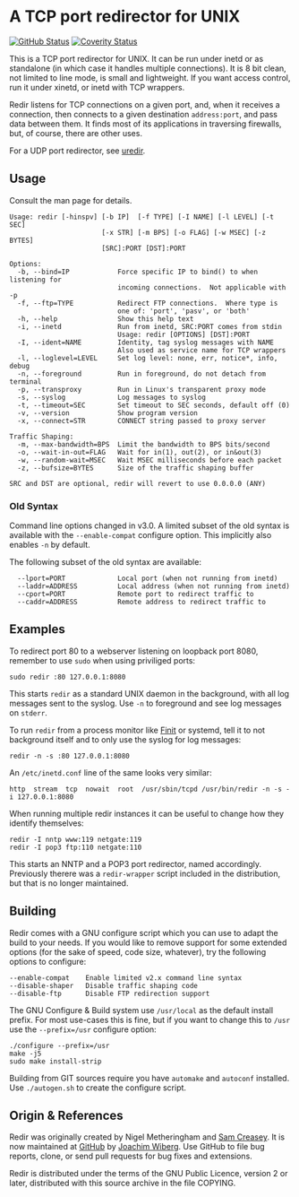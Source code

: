 A TCP port redirector for UNIX
==============================
[![GitHub Status][]][GitHub] [![Coverity Status]][Coverity Scan]

This is a TCP port redirector for UNIX.  It can be run under inetd or as
standalone (in which case it handles multiple connections).  It is 8 bit
clean, not limited to line mode, is small and lightweight.  If you want
access control, run it under xinetd, or inetd with TCP wrappers.

Redir listens for TCP connections on a given port, and, when it receives
a connection, then connects to a given destination `address:port`, and
pass data between them.  It finds most of its applications in traversing
firewalls, but, of course, there are other uses.

For a UDP port redirector, see [uredir](https://github.com/troglobit/uredir/).


Usage
-----

Consult the man page for details.

    Usage: redir [-hinspv] [-b IP]  [-f TYPE] [-I NAME] [-l LEVEL] [-t SEC]
                           [-x STR] [-m BPS] [-o FLAG] [-w MSEC] [-z BYTES]
                           [SRC]:PORT [DST]:PORT
    
    Options:
      -b, --bind=IP            Force specific IP to bind() to when listening for
                               incoming connections.  Not applicable with -p
      -f, --ftp=TYPE           Redirect FTP connections.  Where type is
                               one of: 'port', 'pasv', or 'both'
      -h, --help               Show this help text
      -i, --inetd              Run from inetd, SRC:PORT comes from stdin
                               Usage: redir [OPTIONS] [DST]:PORT
      -I, --ident=NAME         Identity, tag syslog messages with NAME
                               Also used as service name for TCP wrappers
      -l, --loglevel=LEVEL     Set log level: none, err, notice*, info, debug
      -n, --foreground         Run in foreground, do not detach from terminal
      -p, --transproxy         Run in Linux's transparent proxy mode
      -s, --syslog             Log messages to syslog
      -t, --timeout=SEC        Set timeout to SEC seconds, default off (0)
      -v, --version            Show program version
      -x, --connect=STR        CONNECT string passed to proxy server
    
    Traffic Shaping:
      -m, --max-bandwidth=BPS  Limit the bandwidth to BPS bits/second
      -o, --wait-in-out=FLAG   Wait for in(1), out(2), or in&out(3)
      -w, --random-wait=MSEC   Wait MSEC milliseconds before each packet
      -z, --bufsize=BYTES      Size of the traffic shaping buffer
    
    SRC and DST are optional, redir will revert to use 0.0.0.0 (ANY)


### Old Syntax

Command line options changed in v3.0.  A limited subset of the old
syntax is available with the `--enable-compat` configure option.
This implicitly also enables `-n` by default.

The following subset of the old syntax are available:

	  --lport=PORT             Local port (when not running from inetd)
	  --laddr=ADDRESS          Local address (when not running from inetd)
	  --cport=PORT             Remote port to redirect traffic to
	  --caddr=ADDRESS          Remote address to redirect traffic to


Examples
--------

To redirect port 80 to a webserver listening on loopback port 8080,
remember to use `sudo` when using priviliged ports:

    sudo redir :80 127.0.0.1:8080

This starts `redir` as a standard UNIX daemon in the background, with
all log messages sent to the syslog.  Use `-n` to foreground and see log
messages on `stderr`.

To run `redir` from a process monitor like [Finit][] or systemd, tell it
to not background itself and to only use the syslog for log messages:

    redir -n -s :80 127.0.0.1:8080

An `/etc/inetd.conf` line of the same looks very similar:

    http  stream  tcp  nowait  root  /usr/sbin/tcpd /usr/bin/redir -n -s -i 127.0.0.1:8080

When running multiple redir instances it can be useful to change how
they identify themselves:

    redir -I nntp www:119 netgate:119
    redir -I pop3 ftp:110 netgate:110

This starts an NNTP and a POP3 port redirector, named accordingly.
Previously therere was a `redir-wrapper` script included in the
distribution, but that is no longer maintained.


Building
--------

Redir comes with a  GNU configure script which you can  use to adapt the
build  to your  needs.  If  you would  like to  remove support  for some
extended options (for  the sake of speed, code size,  whatever), try the
following options to configure:

    --enable-compat    Enable limited v2.x command line syntax
    --disable-shaper   Disable traffic shaping code
    --disable-ftp      Disable FTP redirection support

The GNU Configure & Build system use `/usr/local` as the default install
prefix.  For most use-cases this is fine, but if you want to change this
to `/usr` use the `--prefix=/usr` configure option:

    ./configure --prefix=/usr
    make -j5
    sudo make install-strip

Building from GIT sources require you have `automake` and `autoconf`
installed.  Use `./autogen.sh` to create the configure script.


Origin & References
-------------------

Redir was originally created by Nigel Metheringham and [Sam Creasey][].
It is now maintained at [GitHub][1] by [Joachim Wiberg][].  Use GitHub
to file bug reports, clone, or send pull requests for bug fixes and
extensions.

Redir is distributed under the terms of the GNU Public Licence, version
2 or later, distributed with this source archive in the file COPYING.

[Sam Creasey]:     http://sammy.net/~sammy/hacks/
[Joachim Wiberg]:  http://troglobit.com
[1]:               https://github.com/troglobit/redir
[Finit]:           https://github.com/troglobit/finit
[GitHub]:          https://github.com/troglobit/redir/actions/workflows/build.yml/
[GitHub Status]:   https://github.com/troglobit/redir/actions/workflows/build.yml/badge.svg
[Coverity Scan]:   https://scan.coverity.com/projects/8740
[Coverity Status]: https://scan.coverity.com/projects/8740/badge.svg
